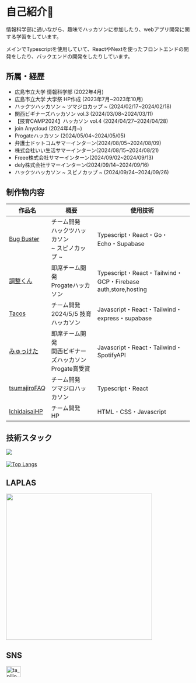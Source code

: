 # 自己紹介👋
情報科学部に通いながら、趣味でハッカソンに参加したり、webアプリ開発に関する学習をしています。

メインでTypescriptを使用していて、ReactやNextを使ったフロントエンドの開発をしたり、バックエンドの開発をしたりしています。

## 所属・経歴
- 広島市立大学 情報科学部 (2022年4月)
- 広島市立大学 大学祭 HP作成 (2023年7月~2023年10月)
- ハックツハッカソン ~ ツマジロカップ ~ (2024/02/17~2024/02/18)
- 関西ビギナーズハッカソン vol.3 (2024/03/08~2024/03/11)
- 【技育CAMP2024】ハッカソン vol.4 (2024/04/27~2024/04/28)
- join Anycloud (2024年4月~)
- Progateハッカソン (2024/05/04~2024/05/05)
- 弁護士ドットコムサマーインターン(2024/08/05~2024/08/09)
- 株式会社いい生活サマーインターン(2024/08/15~2024/08/21)
- Freee株式会社サマーインターン(2024/09/02~2024/09/13)
- dely株式会社サマーインターン(2024/09/14~2024/09/16)
- ハックツハッカソン ~ スピノカップ ~ (2024/09/24~2024/09/26)

## 制作物内容

| 作品名 | 概要 | 使用技術 |
|--------|--------|--------|
|[Bug Buster](https://topaz.dev/projects/f7cd787d01e9a6f57918)|チーム開発<br/>ハックツハッカソン<br/> ~ スピノカップ ~|Typescript・React・Go・Echo・Supabase|
|[調整くん](https://topaz.dev/projects/659690ff9e0376146e5e)|即席チーム開発<br/>Progateハッカソン|Typescript・React・Tailwind・GCP・Firebase auth,store,hosting|
|[Tacos](https://github.com/2404-geekcamp/main)|チーム開発<br/>2024/5/5 技育ハッカソン|Javascript・React・Tailwind・express・supabase|
|[みゅっけた](https://github.com/PoPodada/BeginnersHackathon2024_Spring)|即席チーム開発<br/>関西ビギナーズハッカソン<br/>Progate賞受賞|Javascript・React・Tailwind・SpotifyAPI|
|[tsumajiroFAQ](https://topaz.dev/projects/fa8515c746d1c536fbc1)|チーム開発<br/>ツマジロハッカソン|Typescript・React|
| [IchidaisaiHP](2023.ichidaisai.com) | チーム開発<br/>HP | HTML・CSS・Javascript |



## 技術スタック

<img src="https://skillicons.dev/icons?i=html,css,js,typescript,react,next,tailwind,vite,vscode,firebase,github,githubactions,md,notion" /> <br /><br />
[![Top Langs](https://github-readme-stats.vercel.app/api/top-langs/?username=PoPodada&theme=vue-dark&show_icons=true&layout=compact)](https://github.com/mo-ri-regen/github-readme-stats)

## LAPLAS
<!--START_SECTION:lapras-card-->
<a href="https://lapras.com/public/BZOLBC9" target="_blank" rel="noopener noreferrer"><img src="https://lapras-card-generator.vercel.app/api/svg?e=3.38&b=2.85&i=3.15&b1=%23020e27&b2=%230e5593&i1=%2303102f&i2=%231688bf&l=ja" width="400" ></a>
<!--END_SECTION:lapras-card-->

## SNS
<p align="left">
<a href="https://x.com/PButabara" target="blank"><img align="center" src="https://raw.githubusercontent.com/rahuldkjain/github-profile-readme-generator/master/src/images/icons/Social/twitter.svg" alt="ta_pillows" height="30" width="40" /></a>
</p>
